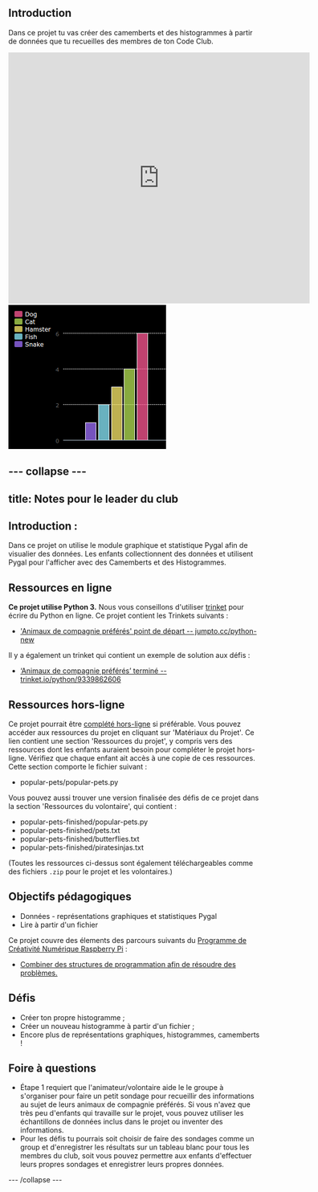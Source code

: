 ## Introduction

Dans ce projet tu vas créer des camemberts et des histogrammes à partir de données que tu recueilles des membres de ton Code Club.  

<div class="trinket">
  <iframe src="https://trinket.io/embed/python/70d24d92b8?outputOnly=true&start=result" width="600" height="500" frameborder="0" marginwidth="0" marginheight="0" allowfullscreen>
  </iframe>
  <img src="images/pets-finished.png">
</div>

--- collapse ---
---
title: Notes pour le leader du club
---

## Introduction :
Dans ce projet on utilise le module graphique et statistique Pygal afin de visualier des données. Les enfants collectionnent des données et utilisent Pygal pour l'afficher avec des Camemberts et des Histogrammes.  

## Ressources en ligne

__Ce projet utilise Python 3.__ Nous vous conseillons d'utiliser [trinket](https://trinket.io/) pour écrire du Python en ligne. Ce projet contient les Trinkets suivants :

+ ['Animaux de compagnie préférés' point de départ -- jumpto.cc/python-new](http://jumpto.cc/python-new)

Il y a également un trinket qui contient un exemple de solution aux défis :

+ [‘Animaux de compagnie préférés’ terminé -- trinket.io/python/9339862606](https://trinket.io/python/9339862606)

## Ressources hors-ligne
Ce projet pourrait être [complété hors-ligne](https://www.codeclubprojects.org/en-GB/resources/python-working-offline/) si préférable. Vous pouvez accéder aux ressources du projet en cliquant sur 'Matériaux du Projet'. Ce lien contient une section 'Ressources du projet', y compris vers des ressources dont les enfants auraient besoin pour compléter le projet hors-ligne. Vérifiez que chaque enfant ait accès à une copie de ces ressources. Cette section comporte le fichier suivant :

+ popular-pets/popular-pets.py

Vous pouvez aussi trouver une version finalisée des défis de ce projet dans la section 'Ressources du volontaire', qui contient :

+ popular-pets-finished/popular-pets.py
+ popular-pets-finished/pets.txt
+ popular-pets-finished/butterflies.txt
+ popular-pets-finished/piratesinjas.txt

(Toutes les ressources ci-dessus sont également téléchargeables comme des fichiers `.zip` pour le projet et les volontaires.)

## Objectifs pédagogiques
+ Données - représentations graphiques et statistiques Pygal
+ Lire à partir d'un fichier

Ce projet couvre des élements des parcours suivants du [Programme de Créativité Numérique Raspberry Pi](http://rpf.io/curriculum) :

+ [Combiner des structures de programmation afin de résoudre des problèmes.](https://www.raspberrypi.org/curriculum/programming/builder)

## Défis
+ Créer ton propre histogramme ;
+ Créer un nouveau histogramme à partir d'un fichier ;
+ Encore plus de représentations graphiques, histogrammes, camemberts !

## Foire à questions
+ Étape 1 requiert que l'animateur/volontaire aide le le groupe à s'organiser pour faire un petit sondage pour recueillir des informations au sujet de leurs animaux de compagnie préférés. Si vous n'avez que très peu d'enfants qui travaille sur le projet, vous pouvez utiliser les échantillons de données inclus dans le projet ou inventer des informations.
+ Pour les défis tu pourrais soit choisir de faire des sondages comme un group et d'enregistrer les résultats sur un tableau blanc pour tous les membres du club, soit vous pouvez permettre aux enfants d'effectuer leurs propres sondages et enregistrer leurs propres données.


--- /collapse ---